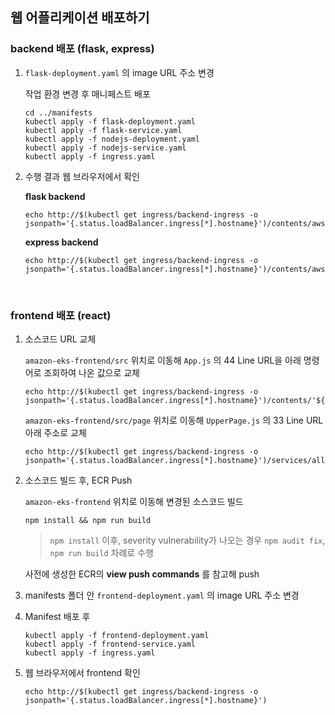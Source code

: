## 웹 어플리케이션 배포하기

### backend 배포 (flask, express)

1. `flask-deployment.yaml` 의 image URL 주소 변경

   작업 환경 변경 후 매니페스트 배포

   ```shell
   cd ../manifests
   kubectl apply -f flask-deployment.yaml
   kubectl apply -f flask-service.yaml
   kubectl apply -f nodejs-deployment.yaml
   kubectl apply -f nodejs-service.yaml
   kubectl apply -f ingress.yaml
   ```

2. 수행 결과 웹 브라우저에서 확인

   **flask backend**

   ```shell
   echo http://$(kubectl get ingress/backend-ingress -o jsonpath='{.status.loadBalancer.ingress[*].hostname}')/contents/aws
   ```

   **express backend**

   ```shell
   echo http://$(kubectl get ingress/backend-ingress -o jsonpath='{.status.loadBalancer.ingress[*].hostname}')/contents/aws
   ```

<br>

### frontend 배포 (react)

1. 소스코드 URL 교체

   `amazon-eks-frontend/src` 위치로 이동해 `App.js` 의 44 Line URL을 아래 명령어로 조회하여 나온 값으로 교체

   ```shell
   echo http://$(kubectl get ingress/backend-ingress -o jsonpath='{.status.loadBalancer.ingress[*].hostname}')/contents/'${search}'
   ```

   `amazon-eks-frontend/src/page` 위치로 이동해 `UpperPage.js` 의 33 Line URL 아래 주소로 교체

   ```shell
   echo http://$(kubectl get ingress/backend-ingress -o jsonpath='{.status.loadBalancer.ingress[*].hostname}')/services/all
   ```

2. 소스코드 빌드 후, ECR Push

   `amazon-eks-frontend` 위치로 이동해 변경된 소스코드 빌드

   ```shell
   npm install && npm run build
   ```

   > `npm install` 이후, severity vulnerability가 나오는 경우 `npm audit fix`, `npm run build` 차례로 수행

   사전에 생성한 ECR의 **view push commands** 를 참고해 push

3. manifests 폴더 안 `frontend-deployment.yaml` 의 image URL 주소 변경

4. Manifest 배포 후

   ```shell
   kubectl apply -f frontend-deployment.yaml
   kubectl apply -f frontend-service.yaml
   kubectl apply -f ingress.yaml
   ```

5. 웹 브라우저에서 frontend 확인

   ```shell
   echo http://$(kubectl get ingress/backend-ingress -o jsonpath='{.status.loadBalancer.ingress[*].hostname}')
   ```

